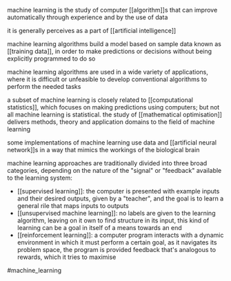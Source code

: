 machine learning is the study of computer [[algorithm]]s that can improve automatically through experience and by the use of data 

it is generally perceives as a part of [[artificial intelligence]]

machine learning algorithms build a model based on sample data known as [[training data]], in order to make predictions or decisions without being explicitly programmed to do so

machine learning algorithms are used in a wide variety of applications, where it is difficult or unfeasible to develop conventional algorithms to perform the needed tasks

a subset of machine learning is closely related to [[computational statistics]], which focuses on making predictions using computers; but not all machine learning is statistical.
the study of [[mathematical optimisation]] delivers methods, theory and application domains to the field of machine learning 

some implementations of machine learning use data and [[artificial neural network]]s in a way that mimics the workings of the biological brain 

machine learning approaches are traditionally divided into three broad categories, depending on the nature of the "signal" or "feedback" available to the learning system:
- [[supervised learning]]: the computer is presented with example inputs and their desired outputs, given by  a "teacher", and the goal is to learn a general rile that maps inputs to outputs
- [[unsupervised machine learning]]: no labels are given to the learning algorithm, leaving on it own to find structure in its input, this kind of learning can be a goal in itself of a means towards an end
- [[reinforcement learning]]: a computer program interacts with a dynamic environment in which it must perform a certain goal, as it navigates its problem space, the program is provided feedback that's analogous to rewards, which it tries to maximise

#machine_learning